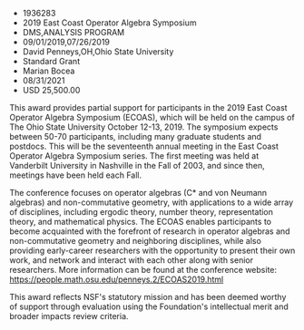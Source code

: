 
* 1936283
* 2019 East Coast Operator Algebra Symposium
* DMS,ANALYSIS PROGRAM
* 09/01/2019,07/26/2019
* David Penneys,OH,Ohio State University
* Standard Grant
* Marian Bocea
* 08/31/2021
* USD 25,500.00

This award provides partial support for participants in the 2019 East Coast
Operator Algebra Symposium (ECOAS), which will be held on the campus of The Ohio
State University October 12-13, 2019. The symposium expects between 50-70
participants, including many graduate students and postdocs. This will be the
seventeenth annual meeting in the East Coast Operator Algebra Symposium series.
The first meeting was held at Vanderbilt University in Nashville in the Fall of
2003, and since then, meetings have been held each Fall.

The conference focuses on operator algebras (C* and von Neumann algebras) and
non-commutative geometry, with applications to a wide array of disciplines,
including ergodic theory, number theory, representation theory, and mathematical
physics. The ECOAS enables participants to become acquainted with the forefront
of research in operator algebras and non-commutative geometry and neighboring
disciplines, while also providing early-career researchers with the opportunity
to present their own work, and network and interact with each other along with
senior researchers. More information can be found at the conference website:
https://people.math.osu.edu/penneys.2/ECOAS2019.html

This award reflects NSF's statutory mission and has been deemed worthy of
support through evaluation using the Foundation's intellectual merit and broader
impacts review criteria.
